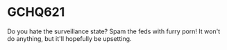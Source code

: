 # GCHQ621

Do you hate the surveillance state?
Spam the feds with furry porn!
It won't do anything, but it'll hopefully be upsetting.
